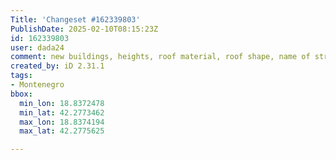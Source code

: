 ```yaml
---
Title: 'Changeset #162339803'
PublishDate: 2025-02-10T08:15:23Z
id: 162339803
user: dada24
comment: new buildings, heights, roof material, roof shape, name of streets
created_by: iD 2.31.1
tags:
- Montenegro
bbox:
  min_lon: 18.8372478
  min_lat: 42.2773462
  max_lon: 18.8374194
  max_lat: 42.2775625

---
```


